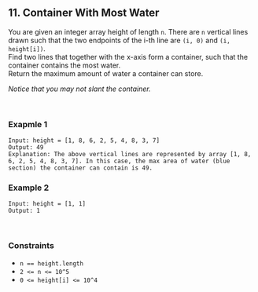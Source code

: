 ## 11. Container With Most Water

You are given an integer array height of length `n`. There are `n` vertical lines drawn such that the two endpoints of the i-th line are `(i, 0)` and `(i, height[i])`.  
Find two lines that together with the x-axis form a container, such that the container contains the most water.  
Return the maximum amount of water a container can store.  
  
*Notice that you may not slant the container.*

<br>

### Exapmle 1

```
Input: height = [1, 8, 6, 2, 5, 4, 8, 3, 7]
Output: 49
Explanation: The above vertical lines are represented by array [1, 8, 6, 2, 5, 4, 8, 3, 7]. In this case, the max area of water (blue section) the container can contain is 49.
```

### Example 2

```
Input: height = [1, 1]
Output: 1
```

<br>

### Constraints

* `n == height.length`
* `2 <= n <= 10^5`
* `0 <= height[i] <= 10^4`
